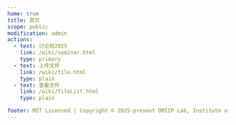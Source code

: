 ```yaml
---
home: true
title: 首页
scope: public
modification: admin
actions:
  - text: 讨论班2025
    link: /wiki/seminar.html
    type: primary
  - text: 上传文件
    link: /wiki/file.html
    type: plain
  - text: 查看文件
    link: /wiki/fileList.html
    type: plain

footer: MIT Licensed | Copyright © 2025-present DMIIP Lab, Institute of Science and Technology for Brain-Inspired Intelligence, Fudan University
---
```

<!-- [Go to Test Page](./get-started.html) -->
